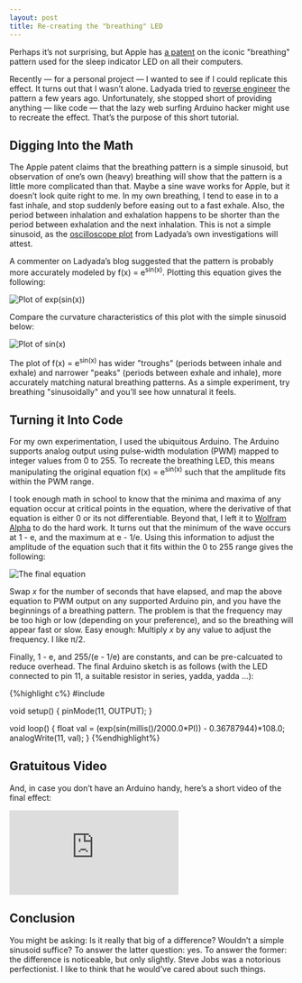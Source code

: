 ```yaml
---
layout: post
title: Re-creating the "breathing" LED
---
```


Perhaps it&rsquo;s not surprising, but Apple has [a patent](http://patft.uspto.gov/netacgi/nph-Parser?Sect1=PTO1&Sect2=HITOFF&d=PALL&p=1&u=%2Fnetahtml%2FPTO%2Fsrchnum.htm&r=1&f=G&l=50&s1=6658577.PN.&OS=PN/6658577&RS=PN/6658577) on the iconic "breathing" pattern used for the sleep indicator LED on all their computers.

Recently &mdash; for a personal project &mdash; I wanted to see if I could replicate this effect. It turns out that I wasn&rsquo;t alone. Ladyada tried to [reverse engineer](http://www.adafruit.com/blog/2010/08/26/reverse-engineering-the-mac-breathing-led-2/) the pattern a few years ago. Unfortunately, she stopped short of providing anything &mdash; like code &mdash; that the lazy web surfing Arduino hacker might use to recreate the effect. That&rsquo;s the purpose of this short tutorial.

Digging Into the Math
---------------------

The Apple patent claims that the breathing pattern is a simple sinusoid, but observation of one&rsquo;s own (heavy) breathing will show that the pattern is a little more complicated than that. Maybe a sine wave works for Apple, but it doesn&rsquo;t look quite right to me. In my own breathing, I tend to ease in to a fast inhale, and stop suddenly before easing out to a fast exhale. Also, the period between inhalation and exhalation happens to be shorter than the period between exhalation and the next inhalation. This is not a simple sinusoid, as the [oscilloscope plot](http://static.flickr.com/62/212611654_4b3106a50b.jpg) from Ladyada&rsquo;s own investigations will attest.

A commenter on Ladyada&rsquo;s blog suggested that the pattern is probably more accurately modeled by f(x) = e<sup>sin(x)</sup>. Plotting this equation gives the following:

<img src="http://sean.voisen.org/images/breathing_pattern_1.gif" alt="Plot of exp(sin(x))" class="framed" />

Compare the curvature characteristics of this plot with the simple sinusoid below:

<img src="http://sean.voisen.org/images/sinusoid.gif" alt="Plot of sin(x)" class="framed" />

The plot of f(x) = e<sup>sin(x)</sup> has wider "troughs" (periods between inhale and exhale) and narrower "peaks" (periods between exhale and inhale), more accurately matching natural breathing patterns. As a simple experiment, try breathing "sinusoidally" and you&rsquo;ll see how unnatural it feels.

Turning it Into Code
--------------------

For my own experimentation, I used the ubiquitous Arduino. The Arduino supports analog output using pulse-width modulation (PWM) mapped to integer values from 0 to 255. To recreate the breathing LED, this means manipulating the original equation f(x) = e<sup>sin(x)</sup> such that the amplitude fits within the PWM range.

I took enough math in school to know that the minima and maxima of any equation occur at critical points in the equation, where the derivative of that equation is either 0 or its not differentiable. Beyond that, I left it to [Wolfram Alpha](http://www.wolframalpha.com) to do the hard work. It turns out that the minimum of the wave occurs at 1 - e, and the maximum at e - 1/e. Using this information to adjust the amplitude of the equation such that it fits within the 0 to 255 range gives the following:

<img src="http://sean.voisen.org/images/breathing_equation.gif" alt="The final equation" />

Swap *x* for the number of seconds that have elapsed, and map the above equation to PWM output on any supported Arduino pin, and you have the beginnings of a breathing pattern. The problem is that the frequency may be too high or low (depending on your preference), and so the breathing will appear fast or slow. Easy enough: Multiply *x* by any value to adjust the frequency. I like &pi;/2.

Finally, 1 - e, and 255/(e - 1/e) are constants, and can be pre-calcuated to reduce overhead. The final Arduino sketch is as follows (with the LED connected to pin 11, a suitable resistor in series, yadda, yadda &hellip;):

<div>
{%highlight c%}
#include <math.h>

void setup()
{
  pinMode(11, OUTPUT);
}

void loop()
{
  float val = (exp(sin(millis()/2000.0*PI)) - 0.36787944)*108.0;
  analogWrite(11, val);
}
{%endhighlight%}
</div>

Gratuitous Video
----------------

And, in case you don&rsquo;t have an Arduino handy, here&rsquo;s a short video of the final effect:

<div class="video">
<iframe src="http://player.vimeo.com/video/31449253?title=0&amp;byline=0&amp;portrait=0&amp;color=cc0000" frameborder="0" webkitAllowFullScreen allowFullScreen></iframe>
</div>

Conclusion
----------

You might be asking: Is it really that big of a difference? Wouldn&rsquo;t a simple sinusoid suffice? To answer the latter question: yes. To answer the former: the difference is noticeable, but only slightly. Steve Jobs was a notorious perfectionist. I like to think that he would&rsquo;ve cared about such things. 
